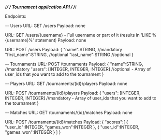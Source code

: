 /******************************/
/* Tournament application API */
/******************************/

Endpoints:

-- Users
URL: GET /users
Payload: none

URL: GET /users/{username} - Full username or part of it (results in 'LIKE %{username}%' statement)
Payload: none

URL: POST /users
Payload:
{
    "name":STRING, //mandatory
    "first_name":STRING, //optional
    "last_name":STRING //optional
}


-- Tournaments
URL: POST /tournaments
Payload:
{
    "name":STRING, //mandatory
    "users": [INTEGER, INTEGER, INTEGER] //optional - Array of user_ids that you want to add to the tournament
}


-- Players
URL: GET /tournaments/{id}/players
Payload: none

URL: POST /tournaments/{id}/players
Payload:
{
    "users": [INTEGER, INTEGER, INTEGER] //mandatory - Array of user_ids that you want to add to the tournament
}


-- Matches
URL: GET /tournaments/{id}/matches
Payload: none

URL: POST /tournaments/{id}/matches
Payload:
{
  "scores":[
    {
      "user_id":INTEGER,
      "games_won":INTEGER
    },
    {
      "user_id":INTEGER,
      "games_won":INTEGER
    }
  ]
}
